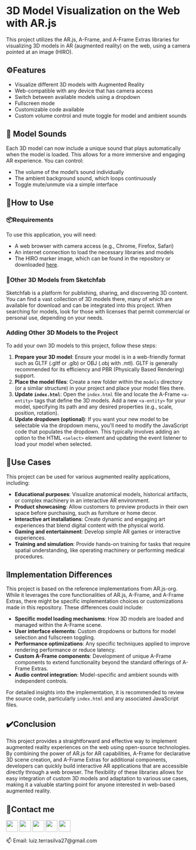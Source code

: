 # 3D Model Visualization on the Web with AR.js

This project utilizes the AR.js, A-Frame, and A-Frame Extras libraries for visualizing 3D models in AR (augmented reality) on the web, using a camera pointed at an image (HIRO).

## ⚙️Features

- Visualize different 3D models with Augmented Reality
- Web-compatible with any device that has camera access
- Switch between available models using a dropdown
- Fullscreen mode
- Customizable code available
- Custom volume control and mute toggle for model and ambient sounds

## 🎵 Model Sounds

Each 3D model can now include a unique sound that plays automatically when the model is loaded.
This allows for a more immersive and engaging AR experience. You can control:

- The volume of the model’s sound individually
- The ambient background sound, which loops continuously
- Toggle mute/unmute via a simple interface

## 🧠How to Use

### 📦Requirements

To use this application, you will need:

- A web browser with camera access (e.g., Chrome, Firefox, Safari)
- An internet connection to load the necessary libraries and models
- The HIRO marker image, which can be found in the repository or downloaded [here](https://raw.githubusercontent.com/LuizLich/ARjs-Application-view-3d-models-web/refs/heads/main/HIRO.jpg).

### 🔳Other 3D Models from Sketchfab

Sketchfab is a platform for publishing, sharing, and discovering 3D content. You can find a vast collection of 3D models there, many of which are available for download and can be integrated into this project. When searching for models, look for those with licenses that permit commercial or personal use, depending on your needs.

### Adding Other 3D Models to the Project

To add your own 3D models to this project, follow these steps:

1.  **Prepare your 3D model**: Ensure your model is in a web-friendly format such as GLTF (.gltf or .glb) or OBJ (.obj with .mtl). GLTF is generally recommended for its efficiency and PBR (Physically Based Rendering) support.
2.  **Place the model files**: Create a new folder within the `models` directory (or a similar structure) in your project and place your model files there.
3.  **Update `index.html`**: Open the `index.html` file and locate the A-Frame `<a-entity>` tags that define the 3D models. Add a new `<a-entity>` for your model, specifying its path and any desired properties (e.g., scale, position, rotation).
4.  **Update dropdown (optional)**: If you want your new model to be selectable via the dropdown menu, you'll need to modify the JavaScript code that populates the dropdown. This typically involves adding an option to the HTML `<select>` element and updating the event listener to load your model when selected.

## 💬Use Cases

This project can be used for various augmented reality applications, including:

-   **Educational purposes**: Visualize anatomical models, historical artifacts, or complex machinery in an interactive AR environment.
-   **Product showcasing**: Allow customers to preview products in their own space before purchasing, such as furniture or home decor.
-   **Interactive art installations**: Create dynamic and engaging art experiences that blend digital content with the physical world.
-   **Gaming and entertainment**: Develop simple AR games or interactive experiences.
-   **Training and simulation**: Provide hands-on training for tasks that require spatial understanding, like operating machinery or performing medical procedures.

## ❕Implementation Differences

This project is based on the reference implementations from AR.js-org. While it leverages the core functionalities of AR.js, A-Frame, and A-Frame Extras, there might be specific implementation choices or customizations made in this repository. These differences could include:

-   **Specific model loading mechanisms**: How 3D models are loaded and managed within the A-Frame scene.
-   **User interface elements**: Custom dropdowns or buttons for model selection and fullscreen toggling.
-   **Performance optimizations**: Any specific techniques applied to improve rendering performance or reduce latency.
-   **Custom A-Frame components**: Development of unique A-Frame components to extend functionality beyond the standard offerings of A-Frame Extras.
-   **Audio control integration**: Model-specific and ambient sounds with independent controls.

For detailed insights into the implementation, it is recommended to review the source code, particularly `index.html` and any associated JavaScript files.

## ✔️Conclusion

This project provides a straightforward and effective way to implement augmented reality experiences on the web using open-source technologies. By combining the power of AR.js for AR capabilities, A-Frame for declarative 3D scene creation, and A-Frame Extras for additional components, developers can quickly build interactive AR applications that are accessible directly through a web browser. The flexibility of these libraries allows for easy integration of custom 3D models and adaptation to various use cases, making it a valuable starting point for anyone interested in web-based augmented reality.

## 📱Contact me
<a href="https://discord.com/channels/@LuizLich#5096"><img img width = '32px' align= 'center' src="https://logodownload.org/wp-content/uploads/2017/11/discord-logo-7-1.png"></a>
<a href = 'https://www.github.com/LuizLich'> <img width = '32px' align= 'center' src="https://icon-library.com/images/github-icon-white/github-icon-white-6.jpg"/></a>
<a href = 'https://www.instagram.com/luiz.lewiss/'> <img width = '32px' align= 'center' src="https://www.freepnglogos.com/uploads/instagram-icon-png/instagram-icon-suzem-limited-make-known-20.png"/></a>
<a href = 'https://www.linkedin.com/in/luiz-felipe-terra-da-silva/'> <img width = '32px' align= 'center' src="https://cdn-icons-png.flaticon.com/512/179/179330.png"/></a> 
<a href = 'https://br.pinterest.com/luizlewiss/_saved/'> <img width = '32px' align= 'center' src="https://cdn-icons-png.flaticon.com/512/145/145808.png"/></a>

<p>📫 Email: luiz.terrasilva27@gmail.com</p>
